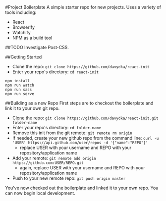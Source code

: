 #Project Boilerplate
A simple starter repo for new projects. Uses a variety of tools including:

* React
* Browserify
* Watchify
* NPM as a build tool

##TODO
Investigate Post-CSS.

##Getting Started
* Clone the repo: `git clone https://github.com/davydka/react-init`
* Enter your repo's directory: `cd react-init`

```
npm install
npm run watch
npm run sass
npm run serve
```
##Building as a new Repo
First steps are to checkout the boilerplate and link it to your own git repo.

* Clone the repo: `git clone https://github.com/davydka/react-init.git folder-name`
* Enter your repo's directory: `cd folder-name`
* Remove this init from the git remote: `git remote rm origin`
* If needed, create your new github repo from the command line: `curl -u 'USER' https://api.github.com/user/repos -d '{"name":"REPO"}'`
	* replace USER with your username and REPO with your repository/application name
* Add your remote: `git remote add origin https://github.com:USER/REPO.git`
	* again, replace USER with your username and REPO with your repository/application name
* Push to your new remote repo: `git push origin master`

You've now checked out the boilerplate and linked it to your own repo. You can now begin local development.

